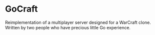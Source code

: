 GoCraft
===

Reimplementation of a multiplayer server designed for a WarCraft clone. Written by two people who have precious little Go experience.
